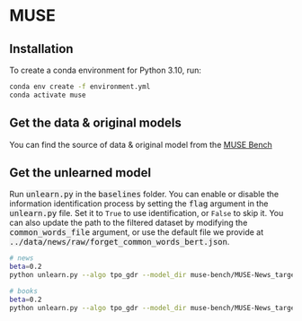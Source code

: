 # MUSE

## Installation
To create a conda environment for Python 3.10, run:
```bash
conda env create -f environment.yml
conda activate muse
```
## Get the data & original models
You can find the source of data & original model from the [MUSE Bench](https://muse-bench.github.io/)

## Get the unlearned model
Run <kbd style="background-color: #f2f2f2;">unlearn.py</kbd> in the <kbd style="background-color: #f2f2f2;">baselines</kbd> folder. You can enable or disable the information identification process by setting the <kbd style="background-color: #f2f2f2;">flag</kbd> argument in the <kbd style="background-color: #f2f2f2;">unlearn.py</kbd> file. Set it to <code>True</code> to use identification, or <code>False</code> to skip it. You can also update the path to the filtered dataset by modifying the <kbd style="background-color: #f2f2f2;">common_words_file</kbd> argument, or use the default file we provide at <kbd style="background-color: #f2f2f2;">../data/news/raw/forget_common_words_bert.json</kbd>.

```bash
# news
beta=0.2
python unlearn.py --algo tpo_gdr --model_dir muse-bench/MUSE-News_target --tokenizer_dir meta-llama/Llama-2-7b-hf --data_file ../data/news/raw/forget.txt --retain_data_file ../data/news/raw/retain1.txt --common_words_file ../data/news/raw/forget_common_words_bert.json --out_dir /output/news/tpo_gdr --max_len 2048 --epochs 10 --lr 1e-5 --per_device_batch_size 2 --beta ${beta} --coeff 1 --npo_coeff 0.1

# books
beta=0.2
python unlearn.py --algo tpo_gdr --model_dir muse-bench/MUSE-News_target --tokenizer_dir meta-llama/Llama-2-7b-hf --data_file ../data/books/raw/forget.txt --retain_data_file ../data/books/raw/retain1.txt --common_words_file ../data/books/raw/forget_common_words_bert.json --out_dir /output/books/tpo_gdr --max_len 2048 --epochs 10 --lr 1e-5 --per_device_batch_size 2 --beta ${beta} --coeff 1 --npo_coeff 0.1
```
